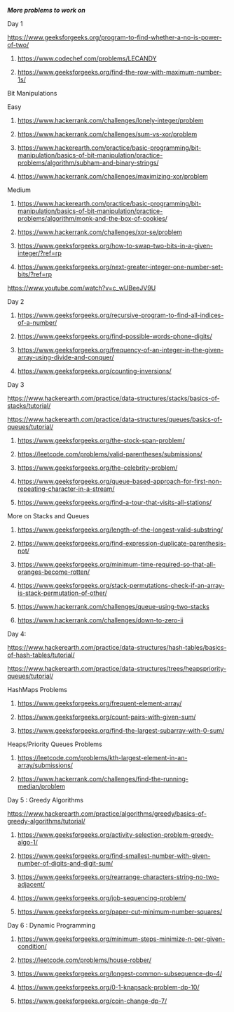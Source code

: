 ***More problems to work on***

Day 1

https://www.geeksforgeeks.org/program-to-find-whether-a-no-is-power-of-two/

1) https://www.codechef.com/problems/LECANDY

2) https://www.geeksforgeeks.org/find-the-row-with-maximum-number-1s/

Bit Manipulations

Easy
1) https://www.hackerrank.com/challenges/lonely-integer/problem

2) https://www.hackerrank.com/challenges/sum-vs-xor/problem

3) https://www.hackerearth.com/practice/basic-programming/bit-manipulation/basics-of-bit-manipulation/practice-problems/algorithm/subham-and-binary-strings/

4) https://www.hackerrank.com/challenges/maximizing-xor/problem

Medium
1) https://www.hackerearth.com/practice/basic-programming/bit-manipulation/basics-of-bit-manipulation/practice-problems/algorithm/monk-and-the-box-of-cookies/

2) https://www.hackerrank.com/challenges/xor-se/problem

3) https://www.geeksforgeeks.org/how-to-swap-two-bits-in-a-given-integer/?ref=rp

4) https://www.geeksforgeeks.org/next-greater-integer-one-number-set-bits/?ref=rp

https://www.youtube.com/watch?v=c_wUBeeJV9U

Day 2

1) https://www.geeksforgeeks.org/recursive-program-to-find-all-indices-of-a-number/

2) https://www.geeksforgeeks.org/find-possible-words-phone-digits/

3) https://www.geeksforgeeks.org/frequency-of-an-integer-in-the-given-array-using-divide-and-conquer/

4) https://www.geeksforgeeks.org/counting-inversions/

Day 3

https://www.hackerearth.com/practice/data-structures/stacks/basics-of-stacks/tutorial/

https://www.hackerearth.com/practice/data-structures/queues/basics-of-queues/tutorial/

1) https://www.geeksforgeeks.org/the-stock-span-problem/

2) https://leetcode.com/problems/valid-parentheses/submissions/

3) https://www.geeksforgeeks.org/the-celebrity-problem/

4) https://www.geeksforgeeks.org/queue-based-approach-for-first-non-repeating-character-in-a-stream/

5) https://www.geeksforgeeks.org/find-a-tour-that-visits-all-stations/

More on Stacks and Queues

1) https://www.geeksforgeeks.org/length-of-the-longest-valid-substring/

2) https://www.geeksforgeeks.org/find-expression-duplicate-parenthesis-not/

3) https://www.geeksforgeeks.org/minimum-time-required-so-that-all-oranges-become-rotten/

4) https://www.geeksforgeeks.org/stack-permutations-check-if-an-array-is-stack-permutation-of-other/

5) https://www.hackerrank.com/challenges/queue-using-two-stacks

6) https://www.hackerrank.com/challenges/down-to-zero-ii

Day 4:

https://www.hackerearth.com/practice/data-structures/hash-tables/basics-of-hash-tables/tutorial/

https://www.hackerearth.com/practice/data-structures/trees/heapspriority-queues/tutorial/

HashMaps Problems

1) https://www.geeksforgeeks.org/frequent-element-array/

2) https://www.geeksforgeeks.org/count-pairs-with-given-sum/

3) https://www.geeksforgeeks.org/find-the-largest-subarray-with-0-sum/

Heaps/Priority Queues Problems

1) https://leetcode.com/problems/kth-largest-element-in-an-array/submissions/

2) https://www.hackerrank.com/challenges/find-the-running-median/problem

Day 5 :
Greedy Algorithms

https://www.hackerearth.com/practice/algorithms/greedy/basics-of-greedy-algorithms/tutorial/

1) https://www.geeksforgeeks.org/activity-selection-problem-greedy-algo-1/

2) https://www.geeksforgeeks.org/find-smallest-number-with-given-number-of-digits-and-digit-sum/

3) https://www.geeksforgeeks.org/rearrange-characters-string-no-two-adjacent/

4) https://www.geeksforgeeks.org/job-sequencing-problem/

5) https://www.geeksforgeeks.org/paper-cut-minimum-number-squares/

Day 6 : 
Dynamic Programming

1) https://www.geeksforgeeks.org/minimum-steps-minimize-n-per-given-condition/

2) https://leetcode.com/problems/house-robber/

3) https://www.geeksforgeeks.org/longest-common-subsequence-dp-4/

4) https://www.geeksforgeeks.org/0-1-knapsack-problem-dp-10/

5) https://www.geeksforgeeks.org/coin-change-dp-7/
